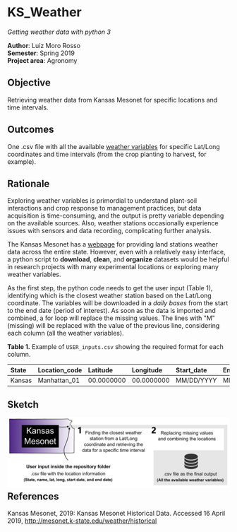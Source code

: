 # KS_Weather
*Getting weather data with python 3*  

**Author**: Luiz Moro Rosso  
**Semester**: Spring 2019  
**Project area**: Agronomy

## Objective
Retrieving weather data from Kansas Mesonet for specific locations and time intervals.

## Outcomes
One .csv file with all the available [weather variables](http://mesonet.k-state.edu/rest/variables/) for specific Lat/Long coordinates and time intervals (from the crop planting to harvest, for example).

## Rationale
Exploring weather variables is primordial to understand plant-soil interactions and crop response to management practices, but data acquisition is time-consuming, and the output is pretty variable depending on the available sources. Also, weather stations occasionally experience issues with sensors and data recording, complicating further analysis.

The Kansas Mesonet has a [webpage](http://mesonet.k-state.edu/rest/) for providing land stations weather data across the entire state. However, even with a relatively easy interface, a python script to **download**, **clean**, and **organize** datasets would be helpful in research projects with many experimental locations or exploring many weather variables.

As the first step, the python code needs to get the user input (Table 1), identifying which is the closest weather station based on the Lat/Long coordinate. The variables will be downloaded in a *daily bases* from the start to the end date (period of interest). As soon as the data is imported and combined, a for loop will replace the missing values. The lines with "M" (missing) will be replaced with the value of the previous line, considering each column (all the weather variables).
  
**Table 1.** Example of `USER_inputs.csv` showing the required format for each column.

| State          | Location_code  | Latitude       | Longitude      | Start_date     |End_date        |
|:---------------|:---------------|:---------------|:---------------|:---------------|:---------------|
| Kansas         | Manhattan_01   | 00.0000000     | 00.0000000     | MM/DD/YYYY     | MM/DD/YYYY     |

## Sketch

<img style="float: left;" src="sketch.jpeg" alt="sketch_image" width="700"/>

<br><br><br><br><br><br><br><br>

## References
Kansas Mesonet, 2019: Kansas Mesonet Historical Data. Accessed 16 April 2019, http://mesonet.k-state.edu/weather/historical
